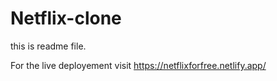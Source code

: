 # Netflix-clone

this is readme file.

For the live deployement visit https://netflixforfree.netlify.app/
